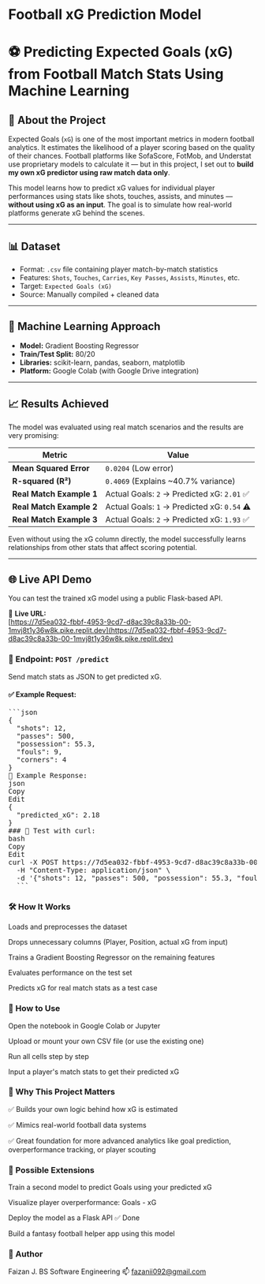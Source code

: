 # Football xG Prediction Model
# ⚽ Predicting Expected Goals (xG) from Football Match Stats Using Machine Learning

## 📌 About the Project

Expected Goals (`xG`) is one of the most important metrics in modern football analytics. It estimates the likelihood of a player scoring based on the quality of their chances. Football platforms like SofaScore, FotMob, and Understat use proprietary models to calculate it — but in this project, I set out to **build my own xG predictor using raw match data only**.

This model learns how to predict xG values for individual player performances using stats like shots, touches, assists, and minutes — **without using xG as an input**. The goal is to simulate how real-world platforms generate xG behind the scenes.

---

## 📊 Dataset

- Format: `.csv` file containing player match-by-match statistics  
- Features: `Shots`, `Touches`, `Carries`, `Key Passes`, `Assists`, `Minutes`, etc.  
- Target: `Expected Goals (xG)`  
- Source: Manually compiled + cleaned data  

---

## 🤖 Machine Learning Approach

- **Model:** Gradient Boosting Regressor  
- **Train/Test Split:** 80/20  
- **Libraries:** scikit-learn, pandas, seaborn, matplotlib  
- **Platform:** Google Colab (with Google Drive integration)  

---

## 📈 Results Achieved

The model was evaluated using real match scenarios and the results are very promising:

| Metric                | Value                                |
|-----------------------|--------------------------------------|
| **Mean Squared Error**| `0.0204` (Low error)                 |
| **R-squared (R²)**    | `0.4069` (Explains ~40.7% variance)  |
| **Real Match Example 1** | Actual Goals: `2` → Predicted xG: `2.01` ✅ |
| **Real Match Example 2** | Actual Goals: `1` → Predicted xG: `0.54` ⚠ |
| **Real Match Example 3** | Actual Goals: `2` → Predicted xG: `1.93` ✅ |

Even without using the xG column directly, the model successfully learns relationships from other stats that affect scoring potential.

---

## 🌐 Live API Demo

You can test the trained xG model using a public Flask-based API.

🔗 **Live URL:**  
[https://7d5ea032-fbbf-4953-9cd7-d8ac39c8a33b-00-1mvj8t1y36w8k.pike.replit.dev](https://7d5ea032-fbbf-4953-9cd7-d8ac39c8a33b-00-1mvj8t1y36w8k.pike.replit.dev)

### 📮 Endpoint: `POST /predict`

Send match stats as JSON to get predicted xG.

#### ✅ Example Request:
<pre>
```json
{
  "shots": 12,
  "passes": 500,
  "possession": 55.3,
  "fouls": 9,
  "corners": 4
}
🔁 Example Response:
json
Copy
Edit
{
  "predicted_xG": 2.18
}
### 🧪 Test with curl:
bash
Copy
Edit
curl -X POST https://7d5ea032-fbbf-4953-9cd7-d8ac39c8a33b-00-1mvj8t1y36w8k.pike.replit.dev/predict \
  -H "Content-Type: application/json" \
  -d '{"shots": 12, "passes": 500, "possession": 55.3, "fouls": 9, "corners": 4}'
  ```
</pre>

### 🛠️ How It Works
Loads and preprocesses the dataset

Drops unnecessary columns (Player, Position, actual xG from input)

Trains a Gradient Boosting Regressor on the remaining features

Evaluates performance on the test set

Predicts xG for real match stats as a test case

### 🚀 How to Use
Open the notebook in Google Colab or Jupyter

Upload or mount your own CSV file (or use the existing one)

Run all cells step by step

Input a player's match stats to get their predicted xG

### 🌟 Why This Project Matters
✅ Builds your own logic behind how xG is estimated

✅ Mimics real-world football data systems

✅ Great foundation for more advanced analytics like goal prediction, overperformance tracking, or player scouting

### 🔮 Possible Extensions
Train a second model to predict Goals using your predicted xG

Visualize player overperformance: Goals - xG

Deploy the model as a Flask API ✅ Done

Build a fantasy football helper app using this model

### 👤 Author
Faizan J.
BS Software Engineering
📫 fazanii092@gmail.com

